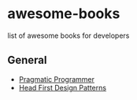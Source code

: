 # awesome-books
list of awesome books for developers


## General

* [Pragmatic Programmer](https://pragprog.com/the-pragmatic-programmer)
* [Head First Design Patterns](http://shop.oreilly.com/product/9780596007126.do)